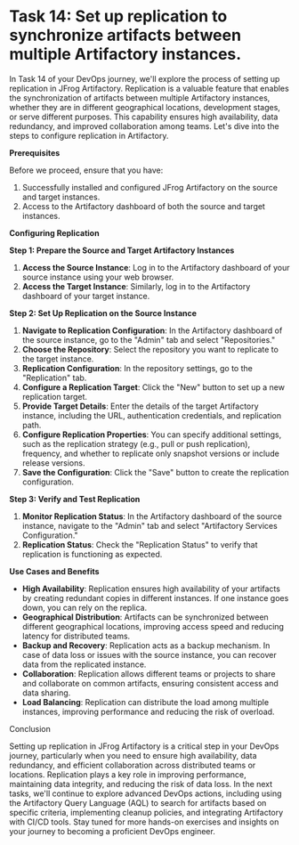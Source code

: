 # Task 14: Set up replication to synchronize artifacts between multiple Artifactory instances.

In Task 14 of your DevOps journey, we'll explore the process of setting up replication in JFrog Artifactory. Replication is a valuable feature that enables the synchronization of artifacts between multiple Artifactory instances, whether they are in different geographical locations, development stages, or serve different purposes. This capability ensures high availability, data redundancy, and improved collaboration among teams. Let's dive into the steps to configure replication in Artifactory.

**Prerequisites**

Before we proceed, ensure that you have:

1. Successfully installed and configured JFrog Artifactory on the source and target instances.
2. Access to the Artifactory dashboard of both the source and target instances.

**Configuring Replication**

**Step 1: Prepare the Source and Target Artifactory Instances**

1. **Access the Source Instance**: Log in to the Artifactory dashboard of your source instance using your web browser.
2. **Access the Target Instance**: Similarly, log in to the Artifactory dashboard of your target instance.

**Step 2: Set Up Replication on the Source Instance**

1. **Navigate to Replication Configuration**: In the Artifactory dashboard of the source instance, go to the "Admin" tab and select "Repositories."
2. **Choose the Repository**: Select the repository you want to replicate to the target instance.
3. **Replication Configuration**: In the repository settings, go to the "Replication" tab.
4. **Configure a Replication Target**: Click the "New" button to set up a new replication target.
5. **Provide Target Details**: Enter the details of the target Artifactory instance, including the URL, authentication credentials, and replication path.
6. **Configure Replication Properties**: You can specify additional settings, such as the replication strategy (e.g., pull or push replication), frequency, and whether to replicate only snapshot versions or include release versions.
7. **Save the Configuration**: Click the "Save" button to create the replication configuration.

**Step 3: Verify and Test Replication**

1. **Monitor Replication Status**: In the Artifactory dashboard of the source instance, navigate to the "Admin" tab and select "Artifactory Services Configuration."
2. **Replication Status**: Check the "Replication Status" to verify that replication is functioning as expected.

**Use Cases and Benefits**

- **High Availability**: Replication ensures high availability of your artifacts by creating redundant copies in different instances. If one instance goes down, you can rely on the replica.
- **Geographical Distribution**: Artifacts can be synchronized between different geographical locations, improving access speed and reducing latency for distributed teams.
- **Backup and Recovery**: Replication acts as a backup mechanism. In case of data loss or issues with the source instance, you can recover data from the replicated instance.
- **Collaboration**: Replication allows different teams or projects to share and collaborate on common artifacts, ensuring consistent access and data sharing.
- **Load Balancing**: Replication can distribute the load among multiple instances, improving performance and reducing the risk of overload.

Conclusion

Setting up replication in JFrog Artifactory is a critical step in your DevOps journey, particularly when you need to ensure high availability, data redundancy, and efficient collaboration across distributed teams or locations. Replication plays a key role in improving performance, maintaining data integrity, and reducing the risk of data loss. In the next tasks, we'll continue to explore advanced DevOps actions, including using the Artifactory Query Language (AQL) to search for artifacts based on specific criteria, implementing cleanup policies, and integrating Artifactory with CI/CD tools. Stay tuned for more hands-on exercises and insights on your journey to becoming a proficient DevOps engineer.